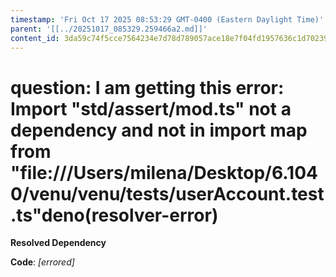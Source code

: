 ```yaml
---
timestamp: 'Fri Oct 17 2025 08:53:29 GMT-0400 (Eastern Daylight Time)'
parent: '[[../20251017_085329.259466a2.md]]'
content_id: 3da59c74f5cce7564234e7d78d789057ace18e7f04fd1957636c1d7023903f38
---
```


# question: I am getting this error: Import "std/assert/mod.ts" not a dependency and not in import map from "file:///Users/milena/Desktop/6.1040/venu/venu/tests/userAccount.test.ts"deno(resolver-error)

**Resolved Dependency**

**Code**: *\[errored]*
